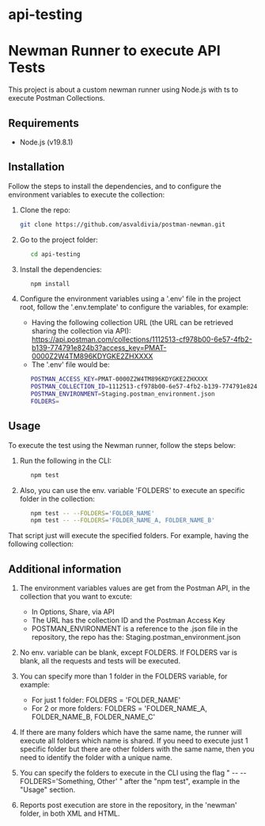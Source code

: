 # api-testing
# Newman Runner to execute API Tests

This project is about a custom newman runner using Node.js with ts to execute Postman Collections.

## Requirements

- Node.js (v19.8.1)

## Installation

Follow the steps to install the dependencies, and to configure the environment variables to execute the collection:

1. Clone the repo:

   ```bash
   git clone https://github.com/asvaldivia/postman-newman.git

2. Go to the project folder:

   ```bash
      cd api-testing

3. Install the dependencies:

   ```bash
      npm install

4. Configure the environment variables using a '.env' file in the project root, follow the '.env.template' to configure the variables, for example:
   - Having the following collection URL (the URL can be retrieved sharing the collection via API):
      https://api.postman.com/collections/1112513-cf978b00-6e57-4fb2-b139-774791e824b3?access_key=PMAT-0000Z2W4TM896KDYGKE2ZHXXXX
   - The '.env' file would be:
   ```bash
      POSTMAN_ACCESS_KEY=PMAT-0000Z2W4TM896KDYGKE2ZHXXXX
      POSTMAN_COLLECTION_ID=1112513-cf978b00-6e57-4fb2-b139-774791e824b3
      POSTMAN_ENVIRONMENT=Staging.postman_environment.json 
      FOLDERS=

## Usage

To execute the test using the Newman runner, follow the steps below:

1. Run the following in the CLI:
  
   ```bash
      npm test

2. Also, you can use the env. variable 'FOLDERS' to execute an specific folder in the collection:

   ```bash
      npm test -- --FOLDERS='FOLDER_NAME'
      npm test -- --FOLDERS='FOLDER_NAME_A, FOLDER_NAME_B'

That script just will execute the specified folders.
For example, having the following collection:

## Additional information

1. The environment variables values are get from the Postman API, in the collection that you want to excute:
   - In Options, Share, via API
   - The URL has the collection ID and the Postman Access Key
   - POSTMAN_ENVIRONMENT is a reference to the .json file in the repository, the repo has the: Staging.postman_environment.json

2. No env. variable can be blank, except FOLDERS. If FOLDERS var is blank, all the requests and tests will be executed.

3. You can specify more than 1 folder in the FOLDERS variable, for example: 
   - For just 1 folder: FOLDERS = 'FOLDER_NAME'
   - For 2 or more folders: FOLDERS = 'FOLDER_NAME_A, FOLDER_NAME_B, FOLDER_NAME_C'

4. If there are many folders which have the same name, the runner will execute all folders which name is shared. If you need to execute just 1 specific folder but there are other folders with the same name, then you need to identify the folder with a unique name.

5. You can specify the folders to execute in the CLI using the flag " -- --FOLDERS='Something, Other' " after the "npm test", example in the "Usage" section.

6. Reports post execution are store in the repository, in the 'newman' folder, in both XML and HTML.
